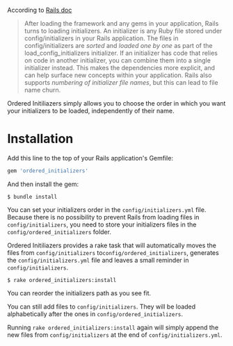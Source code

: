 According to [Rails doc](https://guides.rubyonrails.org/configuring.html#using-initializer-files)
> After loading the framework and any gems in your application, Rails turns to loading initializers. An initializer is any Ruby file stored under config/initializers in your Rails application.
The files in config/initializers are _sorted_ and _loaded_ _one by one_ as part of the load_config_initializers initializer.
If an initializer has code that relies on code in another initializer, you can combine them into a single initializer instead. This makes the dependencies more explicit, and can help surface new concepts within your application. Rails also supports _numbering of initializer file names_, but this can lead to file name churn.

Ordered Initiliazers simply allows you to choose the order in which you want your initializers to be loaded, independently of their name.

# Installation

Add this line to the top of your Rails application's Gemfile:

```ruby
gem 'ordered_initializers'
```

And then install the gem:

```shell
$ bundle install
```

You can set your initializers order in the `config/initializers.yml` file. Because there is no possibility to prevent Rails from loading files in `config/initializers`, you need to store your initializers files in the `config/ordered_initializers` folder.

Ordered Initiliazers provides a rake task that will automatically moves the files from `config/initializers` to`config/ordered_initializers`, generates the `config/initializers.yml` file and leaves a small reminder in `config/initializers`.

```shell
$ rake ordered_initializers:install
```

You can reorder the initializers path as you see fit.

You can still add files to `config/initializers`. They will be loaded alphabetically after the ones in `config/ordered_initializers`.

Running `rake ordered_initializers:install` again will simply append the new files from `config/initializers` at the end of `config/initializers.yml`.
